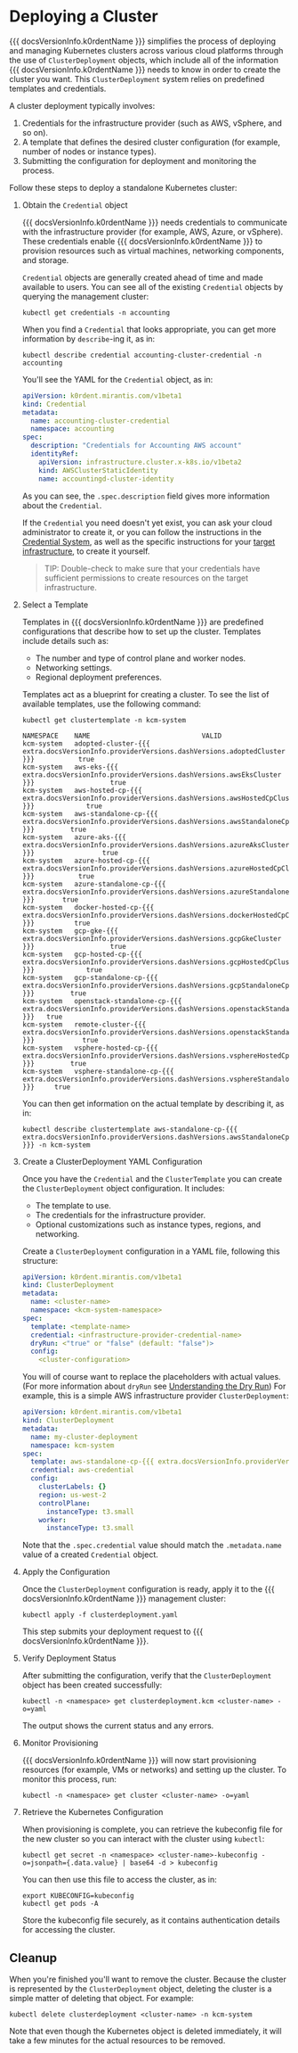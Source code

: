 # Deploying a Cluster

{{{ docsVersionInfo.k0rdentName }}} simplifies the process of deploying and managing Kubernetes clusters across various cloud platforms through the use of `ClusterDeployment` objects, which include all of the information {{{ docsVersionInfo.k0rdentName }}} needs to know in order to create the cluster you want. This `ClusterDeployment` system relies on predefined templates and credentials. 

A cluster deployment typically involves:

1. Credentials for the infrastructure provider (such as AWS, vSphere, and so on).
2. A template that defines the desired cluster configuration (for example, number of nodes or instance types).
3. Submitting the configuration for deployment and monitoring the process.

Follow these steps to deploy a standalone Kubernetes cluster:

1. Obtain the `Credential` object

    {{{ docsVersionInfo.k0rdentName }}} needs credentials to communicate with the infrastructure provider (for example, AWS, Azure, or vSphere). These credentials enable {{{ docsVersionInfo.k0rdentName }}} to provision resources such as virtual machines, networking components, and storage.

    `Credential` objects are generally created ahead of time and made available to users. You can see all of the existing `Credential` objects by querying the management cluster:

    ```shell
    kubectl get credentials -n accounting
    ```
    When you find a `Credential` that looks appropriate, you can get more information by `describe`-ing it, as in:

    ```shell
    kubectl describe credential accounting-cluster-credential -n accounting
    ```

    You'll see the YAML for the `Credential` object, as in:

    ```yaml
    apiVersion: k0rdent.mirantis.com/v1beta1
    kind: Credential
    metadata:
      name: accounting-cluster-credential
      namespace: accounting
    spec:
      description: "Credentials for Accounting AWS account"
      identityRef:
        apiVersion: infrastructure.cluster.x-k8s.io/v1beta2
        kind: AWSClusterStaticIdentity
        name: accountingd-cluster-identity
    ```

    As you can see, the `.spec.description` field gives more information about the `Credential`.

    If the `Credential` you need doesn't yet exist, you can ask your cloud administrator to create it, or you can
    follow the instructions in the [Credential System](../admin/access/credentials/index.md), as well as the specific instructions for your [target infrastructure](../admin/installation/prepare-mgmt-cluster/index.md), to create it yourself.

    > TIP: 
    > Double-check to make sure that your credentials have sufficient permissions to create resources on the target infrastructure.

2. Select a Template

    Templates in {{{ docsVersionInfo.k0rdentName }}} are predefined configurations that describe how to set up the cluster. Templates include details such as:

    * The number and type of control plane and worker nodes.
    * Networking settings.
    * Regional deployment preferences.

    Templates act as a blueprint for creating a cluster. To see the list of available templates, use the following command:

    ```shell
    kubectl get clustertemplate -n kcm-system
    ```
    ```console
    NAMESPACE    NAME                            VALID
    kcm-system   adopted-cluster-{{{ extra.docsVersionInfo.providerVersions.dashVersions.adoptedCluster }}}           true
    kcm-system   aws-eks-{{{ extra.docsVersionInfo.providerVersions.dashVersions.awsEksCluster }}}                   true
    kcm-system   aws-hosted-cp-{{{ extra.docsVersionInfo.providerVersions.dashVersions.awsHostedCpCluster }}}             true
    kcm-system   aws-standalone-cp-{{{ extra.docsVersionInfo.providerVersions.dashVersions.awsStandaloneCpCluster }}}         true
    kcm-system   azure-aks-{{{ extra.docsVersionInfo.providerVersions.dashVersions.azureAksCluster }}}                 true
    kcm-system   azure-hosted-cp-{{{ extra.docsVersionInfo.providerVersions.dashVersions.azureHostedCpCluster }}}           true
    kcm-system   azure-standalone-cp-{{{ extra.docsVersionInfo.providerVersions.dashVersions.azureStandaloneCpCluster }}}       true
    kcm-system   docker-hosted-cp-{{{ extra.docsVersionInfo.providerVersions.dashVersions.dockerHostedCpCluster }}}          true
    kcm-system   gcp-gke-{{{ extra.docsVersionInfo.providerVersions.dashVersions.gcpGkeCluster }}}                   true
    kcm-system   gcp-hosted-cp-{{{ extra.docsVersionInfo.providerVersions.dashVersions.gcpHostedCpCluster }}}             true
    kcm-system   gcp-standalone-cp-{{{ extra.docsVersionInfo.providerVersions.dashVersions.gcpStandaloneCpCluster }}}         true
    kcm-system   openstack-standalone-cp-{{{ extra.docsVersionInfo.providerVersions.dashVersions.openstackStandaloneCpCluster }}}   true
    kcm-system   remote-cluster-{{{ extra.docsVersionInfo.providerVersions.dashVersions.openstackStandaloneCpCluster }}}            true
    kcm-system   vsphere-hosted-cp-{{{ extra.docsVersionInfo.providerVersions.dashVersions.vsphereHostedCpCluster }}}         true
    kcm-system   vsphere-standalone-cp-{{{ extra.docsVersionInfo.providerVersions.dashVersions.vsphereStandaloneCpCluster }}}     true
    ```

    You can then get information on the actual template by describing it, as in:

    ```shell
    kubectl describe clustertemplate aws-standalone-cp-{{{ extra.docsVersionInfo.providerVersions.dashVersions.awsStandaloneCpCluster }}} -n kcm-system
    ```

3. Create a ClusterDeployment YAML Configuration

    Once you have the `Credential` and the `ClusterTemplate` you can create the `ClusterDeployment` object configuration. 
    It includes:

    * The template to use.
    * The credentials for the infrastructure provider.
    * Optional customizations such as instance types, regions, and networking.

    Create a `ClusterDeployment` configuration in a YAML file, following this structure:

    ```yaml
    apiVersion: k0rdent.mirantis.com/v1beta1
    kind: ClusterDeployment
    metadata:
      name: <cluster-name>
      namespace: <kcm-system-namespace>
    spec:
      template: <template-name>
      credential: <infrastructure-provider-credential-name>
      dryRun: <"true" or "false" (default: "false")>
      config:
        <cluster-configuration>
    ```

    You will of course want to replace the placeholders with actual values. (For more information about `dryRun` see [Understanding the Dry Run](../appendix/appendix-dryrun.md)) For example, this is a simple AWS infrastructure provider `ClusterDeployment`:

    ```yaml
    apiVersion: k0rdent.mirantis.com/v1beta1
    kind: ClusterDeployment
    metadata:
      name: my-cluster-deployment
      namespace: kcm-system
    spec:
      template: aws-standalone-cp-{{{ extra.docsVersionInfo.providerVersions.dashVersions.awsStandaloneCpCluster }}}
      credential: aws-credential
      config:
        clusterLabels: {}
        region: us-west-2
        controlPlane:
          instanceType: t3.small
        worker:
          instanceType: t3.small
    ```
    Note that the `.spec.credential` value should match the `.metadata.name` value of a created `Credential` object.

4. Apply the Configuration

    Once the `ClusterDeployment` configuration is ready, apply it to the {{{ docsVersionInfo.k0rdentName }}} management cluster:

    ```shell
    kubectl apply -f clusterdeployment.yaml
    ```

    This step submits your deployment request to {{{ docsVersionInfo.k0rdentName }}}. 

5. Verify Deployment Status

    After submitting the configuration, verify that the `ClusterDeployment` object has been created successfully:

    ```shell
    kubectl -n <namespace> get clusterdeployment.kcm <cluster-name> -o=yaml
    ```

    The output shows the current status and any errors.

6. Monitor Provisioning

    {{{ docsVersionInfo.k0rdentName }}} will now start provisioning resources (for example, VMs or networks) and setting up the cluster. To monitor this process, run:

    ```shell
    kubectl -n <namespace> get cluster <cluster-name> -o=yaml
    ```

7. Retrieve the Kubernetes Configuration

    When provisioning is complete, you can retrieve the kubeconfig file for the new cluster so you can interact with the cluster using `kubectl`:

    ```shell
    kubectl get secret -n <namespace> <cluster-name>-kubeconfig -o=jsonpath={.data.value} | base64 -d > kubeconfig
    ```
    You can then use this file to access the cluster, as in:

    ```shell
    export KUBECONFIG=kubeconfig
    kubectl get pods -A
    ```

    Store the kubeconfig file securely, as it contains authentication details for accessing the cluster.

## Cleanup

When you're finished you'll want to remove the cluster. Because the cluster is represented by the `ClusterDeployment` object,
deleting the cluster is a simple matter of deleting that object.  For example:

```shell
kubectl delete clusterdeployment <cluster-name> -n kcm-system
```

Note that even though the Kubernetes object is deleted immediately, it will take a few minutes for the actual resources to be removed.
